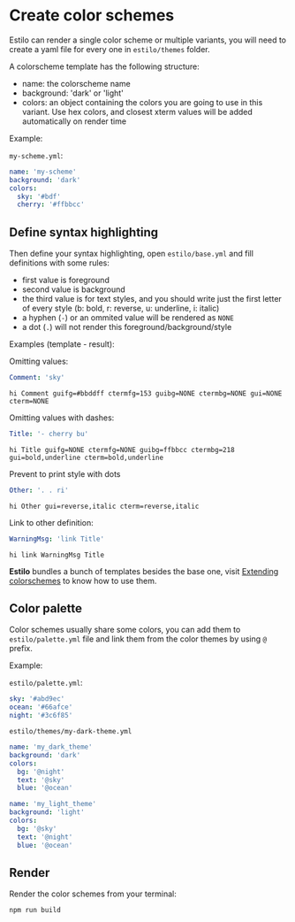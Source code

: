# Create color schemes

Estilo can render a single color scheme or multiple variants, you will need to create a yaml file for every one in `estilo/themes` folder.

A colorscheme template has the following structure:

- name: the colorscheme name
- background: 'dark' or 'light'
- colors: an object containing the colors you are going to use in this variant. Use hex colors, and closest xterm values will be added automatically on render time

Example:

`my-scheme.yml`:

```yaml
name: 'my-scheme'
background: 'dark'
colors:
  sky: '#bdf'
  cherry: '#ffbbcc'
```

## Define syntax highlighting

Then define your syntax highlighting, open `estilo/base.yml` and fill definitions with some rules:

- first value is foreground
- second value is background
- the third value is for text styles, and you should write just the first letter of every style (b: bold, r: reverse, u: underline, i: italic)
- a hyphen (`-`) or an ommited value will be rendered as `NONE`
- a dot (`.`) will not render this foreground/background/style

Examples (template - result):

Omitting values:

```yaml
Comment: 'sky'
```

```vim
hi Comment guifg=#bbddff ctermfg=153 guibg=NONE ctermbg=NONE gui=NONE cterm=NONE
```

Omitting values with dashes:

```yaml
Title: '- cherry bu'
```

```vim
hi Title guifg=NONE ctermfg=NONE guibg=ffbbcc ctermbg=218 gui=bold,underline cterm=bold,underline
```

Prevent to print style with dots

```yaml
Other: '. . ri'
```

```vim
hi Other gui=reverse,italic cterm=reverse,italic
```

Link to other definition:

```yaml
WarningMsg: 'link Title'
```

```vim
hi link WarningMsg Title
```


**Estilo** bundles a bunch of templates besides the base one, visit [Extending colorschemes](extending-colorschemes) to know how to use them.



## Color palette

Color schemes usually share some colors, you can add them to `estilo/palette.yml` file and link them from the color themes by using `@` prefix.

Example:

`estilo/palette.yml`:

```yaml
sky: '#abd9ec'
ocean: '#66afce'
night: '#3c6f85'
```

`estilo/themes/my-dark-theme.yml`

```yaml
name: 'my_dark_theme'
background: 'dark'
colors:
  bg: '@night'
  text: '@sky'
  blue: '@ocean'
```

```yaml
name: 'my_light_theme'
background: 'light'
colors:
  bg: '@sky'
  text: '@night'
  blue: '@ocean'
```


## Render

Render the color schemes from your terminal:

```sh
npm run build
```

